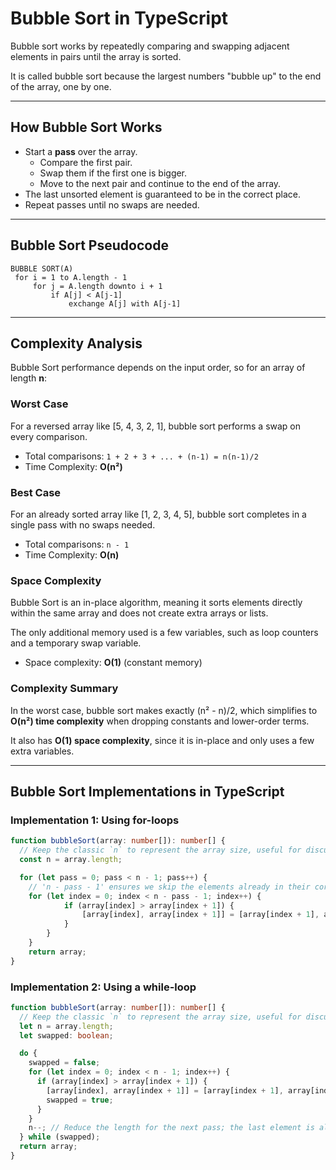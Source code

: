 # Bubble Sort in TypeScript
Bubble sort works by repeatedly comparing and swapping adjacent elements in pairs until the array is sorted.

It is called bubble sort because the largest numbers "bubble up" to the end of the array, one by one.

---

## How Bubble Sort Works
- Start a **pass** over the array.
   - Compare the first pair.
   - Swap them if the first one is bigger.
   - Move to the next pair and continue to the end of the array.
- The last unsorted element is guaranteed to be in the correct place.
- Repeat passes until no swaps are needed.

---

## Bubble Sort Pseudocode

```
BUBBLE SORT(A)
 for i = 1 to A.length - 1
     for j = A.length downto i + 1
         if A[j] < A[j-1]
             exchange A[j] with A[j-1]
```
---

## Complexity Analysis
Bubble Sort performance depends on the input order, so for an array of length **n**:
### Worst Case
For a reversed array like [5, 4, 3, 2, 1], bubble sort performs a swap on every comparison.

- Total comparisons: `1 + 2 + 3 + ... + (n-1) = n(n-1)/2`
- Time Complexity: **O(n²)**

### Best Case
For an already sorted array like [1, 2, 3, 4, 5], bubble sort completes in a single pass with no swaps needed.

- Total comparisons: `n - 1` 
- Time Complexity: **O(n)**

### Space Complexity
Bubble Sort is an in-place algorithm, meaning it sorts elements directly within the same array and does not create extra arrays or lists. 

The only additional memory used is a few variables, such as loop counters and a temporary swap variable.

- Space complexity: **O(1)** (constant memory)

### Complexity Summary
In the worst case, bubble sort makes exactly (n² - n)/2,
which simplifies to **O(n²) time complexity** when dropping constants and lower-order terms.

It also has **O(1) space complexity**, since it is in-place and only uses a few extra variables.

---
## Bubble Sort Implementations in TypeScript
### Implementation 1: Using for-loops

```ts
function bubbleSort(array: number[]): number[] {
  // Keep the classic `n` to represent the array size, useful for discussing time complexity.
  const n = array.length;

  for (let pass = 0; pass < n - 1; pass++) {
    // 'n - pass - 1' ensures we skip the elements already in their correct positionse
    for (let index = 0; index < n - pass - 1; index++) {
            if (array[index] > array[index + 1]) {
                [array[index], array[index + 1]] = [array[index + 1], array[index]];
            }
        }
    }
    return array;
}
```
### Implementation 2: Using a while-loop
```ts
function bubbleSort(array: number[]): number[] {
  // Keep the classic `n` to represent the array size, useful for discussing time complexity.
  let n = array.length;
  let swapped: boolean;

  do {
    swapped = false;
    for (let index = 0; index < n - 1; index++) {
      if (array[index] > array[index + 1]) {
        [array[index], array[index + 1]] = [array[index + 1], array[index]];
        swapped = true;
      }
    }
    n--; // Reduce the length for the next pass; the last element is already in its correct place.
  } while (swapped);
  return array;
}
```